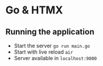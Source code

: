 # Go & HTMX

## Running the application

- Start the server `go run main.go`
- Start with live reload `air`
- Server available in `localhost:9000`
